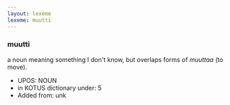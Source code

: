 ```yaml
---
layout: lexeme
lexeme: muutti
---
```


###  muutti

a noun meaning something I don't know, but overlaps forms of *muuttaa* (to move).
* UPOS:  NOUN
* in KOTUS dictionary under:  5
* Added from:  unk

